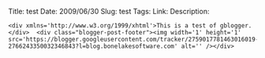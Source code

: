 Title: test
Date: 2009/06/30
Slug: test
Tags: 
Link: 
Description: 


    <div xmlns='http://www.w3.org/1999/xhtml'>This is a test of gblogger.    </div>  <div class="blogger-post-footer"><img width='1' height='1' src='https://blogger.googleusercontent.com/tracker/2759017781463016019-2766243350032346843?l=blog.bonelakesoftware.com' alt='' /></div>
